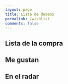 ```yaml
---
layout: page
title: Lista de deseos
permalink: /wishlist
comments: false
---
```


<script src="../assets/js/games.js"></script>
<script>
    const games = getGames();
</script>
## Lista de la compra

<script>printGames(games.filter(game => game.wantToBuy))</script>

## Me gustan

<script>printGames(games.filter(game => game.wantToPlay))</script>

## En el radar

<script>printGames(games.filter(game => game.wishList))</script>